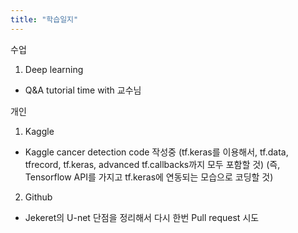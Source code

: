 ```yaml
---
title: "학습일지"
---
```


수업
1. Deep learning
 - Q&A tutorial time with 교수님
 
개인
1. Kaggle
 - Kaggle cancer detection code 작성중 (tf.keras를 이용해서, tf.data, tfrecord, tf.keras, advanced tf.callbacks까지 모두 포함할 것)
   (즉, Tensorflow API를 가지고 tf.keras에 연동되는 모습으로 코딩할 것)

2. Github
 - Jekeret의 U-net 단점을 정리해서 다시 한번 Pull request 시도
 
